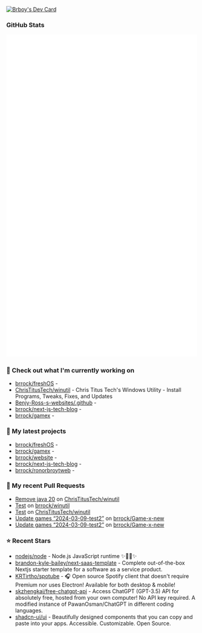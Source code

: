 <a href="https://app.daily.dev/brboy"><img src="https://api.daily.dev/devcards/v2/4Od30842NXiIC3it6dfHG.png?r=60c&type=default" width="356" alt="Brboy's Dev Card"/></a>
### GitHub Stats

<p align="left"><img src="https://raw.githubusercontent.com/brrock/brrock/main/github-metrics.svg" /></p>

### 👷 Check out what I'm currently working on

- [brrock/freshOS](https://github.com/brrock/freshOS) - 
- [ChrisTitusTech/winutil](https://github.com/ChrisTitusTech/winutil) - Chris Titus Tech&#39;s Windows Utility - Install Programs, Tweaks, Fixes, and Updates
- [Benjy-Ross-s-websites/.github](https://github.com/Benjy-Ross-s-websites/.github) - 
- [brrock/next-js-tech-blog](https://github.com/brrock/next-js-tech-blog) - 
- [brrock/gamex](https://github.com/brrock/gamex) - 
### 🌱 My latest projects

- [brrock/freshOS](https://github.com/brrock/freshOS) - 
- [brrock/gamex](https://github.com/brrock/gamex) - 
- [brrock/website](https://github.com/brrock/website) - 
- [brrock/next-js-tech-blog](https://github.com/brrock/next-js-tech-blog) - 
- [brrock/ronorbroytweb](https://github.com/brrock/ronorbroytweb) - 
### 🔨 My recent Pull Requests

- [Remove java 20](https://github.com/ChrisTitusTech/winutil/pull/2095) on [ChrisTitusTech/winutil](https://github.com/ChrisTitusTech/winutil)
- [Test](https://github.com/brrock/winutil/pull/1) on [brrock/winutil](https://github.com/brrock/winutil)
- [Test](https://github.com/ChrisTitusTech/winutil/pull/2094) on [ChrisTitusTech/winutil](https://github.com/ChrisTitusTech/winutil)
- [Update games “2024-03-09-test2”](https://github.com/brrock/Game-x-new/pull/6) on [brrock/Game-x-new](https://github.com/brrock/Game-x-new)
- [Update games “2024-03-09-test2”](https://github.com/brrock/Game-x-new/pull/5) on [brrock/Game-x-new](https://github.com/brrock/Game-x-new)
### ⭐ Recent Stars

- [nodejs/node](https://github.com/nodejs/node) - Node.js JavaScript runtime ✨🐢🚀✨
- [brandon-kyle-bailey/next-saas-template](https://github.com/brandon-kyle-bailey/next-saas-template) - Complete out-of-the-box Nextjs starter template for a software as a service product. 
- [KRTirtho/spotube](https://github.com/KRTirtho/spotube) - 🎧 Open source Spotify client that doesn&#39;t require Premium nor uses Electron! Available for both desktop &amp; mobile!
- [skzhengkai/free-chatgpt-api](https://github.com/skzhengkai/free-chatgpt-api) - Access ChatGPT (GPT-3.5) API for absolutely free, hosted from your own computer! No API key required. A modified instance of PawanOsman/ChatGPT in different coding languages.
- [shadcn-ui/ui](https://github.com/shadcn-ui/ui) - Beautifully designed components that you can copy and paste into your apps. Accessible. Customizable. Open Source.
